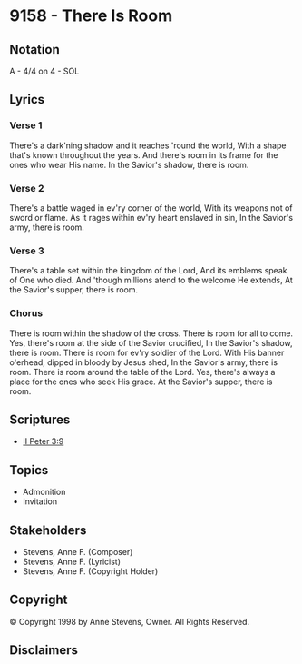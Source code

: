 # 9158 - There Is Room

## Notation

A - 4/4 on 4 - SOL

## Lyrics

### Verse 1

There's a dark'ning shadow and it reaches 'round the world, With a shape that's known throughout the years. And there's room in its frame for the ones who wear His name. In the Savior's shadow, there is room.

### Verse 2

There's a battle waged in ev'ry corner of the world, With its weapons not of sword or flame. As it rages within ev'ry heart enslaved in sin, In the Savior's army, there is room.

### Verse 3

There's a table set within the kingdom of the Lord, And its emblems speak of One who died. And 'though millions atend to the welcome He extends, At the Savior's supper, there is room.

### Chorus

There is room within the shadow of the cross. There is room for all to come. Yes, there's room at the side of the Savior crucified, In the Savior's shadow, there is room. There is room for ev'ry soldier of the Lord. With His banner o'erhead, dipped in bloody by Jesus shed, In the Savior's army, there is room. There is room around the table of the Lord. Yes, there's always a place for the ones who seek His grace. At the Savior's supper, there is room.


## Scriptures

- [II Peter 3:9](https://www.biblegateway.com/passage/?search=II%20Peter%203%3A9)

## Topics

- Admonition
- Invitation

## Stakeholders

- Stevens, Anne F. (Composer)
- Stevens, Anne F. (Lyricist)
- Stevens, Anne F. (Copyright Holder)

## Copyright

© Copyright 1998 by Anne Stevens, Owner. All Rights Reserved.


## Disclaimers


